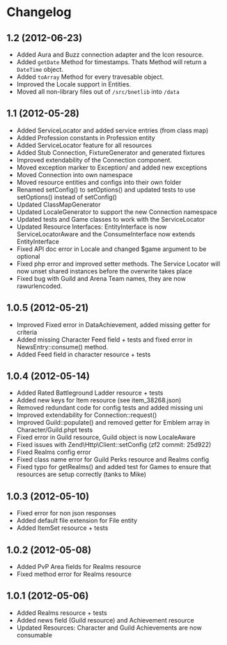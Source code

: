 Changelog
=========

1.2 (2012-06-23)
----------------

* Added Aura and Buzz connection adapter and the Icon resource.
* Added `getDate` Method for timestamps. Thats Method will return a `DateTime` object.
* Added `toArray` Method for every travesable object.
* Improved the Locale support in Entities.
* Moved all non-library files out of `/src/bnetlib` into `/data`

1.1 (2012-05-28)
----------------

* Added ServiceLocator and added service entries (from class map)
* Added Profession constants in Profession entity
* Added ServiceLocator feature for all resources
* Added Stub Connection, FixtureGenerator and generated fixtures
* Improved extendability of the Connection component.
* Moved exception marker to Exception/ and added new exceptions
* Moved Connection into own namespace
* Moved resource entities and configs into their own folder
* Renamed setConfig() to setOptions() and updated tests to use setOptions() instead of setConfig()
* Updated ClassMapGenerator
* Updated LocaleGenerator to support the new Connection namespace
* Updated tests and Game classes to work with the ServiceLocator
* Updated Resource Interfaces: EntityInterface is now ServiceLocatorAware and the ConsumeInterface now extends EntityInterface
* Fixed API doc error in Locale and changed $game argument to be optional
* Fixed php error and improved setter methods. The Service Locator will now unset shared instances before the overwrite takes place
* Fixed bug with Guild and Arena Team names, they are now rawurlencoded.

1.0.5 (2012-05-21)
------------------

* Improved Fixed error in DataAchievement, added missing getter for criteria
* Added missing Character Feed field + tests and fixed error in NewsEntry::consume() method.
* Added Feed field in character resource + tests

1.0.4 (2012-05-14)
------------------

* Added Rated Battleground Ladder resource + tests
* Added new keys for Item resource (see item_38268.json)
* Removed redundant code for config tests and added missing uni
* Improved extendability for Connection::request()
* Improved Guild::populate() and removed getter for Emblem array in Character/Guild.phpt tests
* Fixed error in Guild resource, Guild object is now LocaleAware
* Fixed issues with Zend\Http\Client::setConfig (zf2 commit: 25d922)
* Fixed Realms config error
* Fixed class name error for Guild Perks resource and Realms config
* Fixed typo for getRealms() and added test for Games to ensure that resources are setup correctly (tanks to Mike)


1.0.3 (2012-05-10)
------------------

* Fixed error for non json responses
* Added default file extension for File entity
* Added ItemSet resource + tests


1.0.2 (2012-05-08)
------------------

* Added PvP Area fields for Realms resource
* Fixed method error for Realms resource


1.0.1 (2012-05-06)
------------------

* Added Realms resource + tests
* Added news field (Guild resource) and Achievement resource
* Updated Resources: Character and Guild Achievements are now consumable
